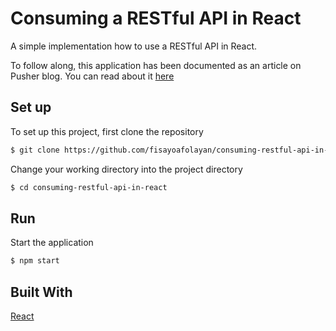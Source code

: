 # Consuming a RESTful API in React
A simple implementation how to use a RESTful API in React.

To follow along, this application has been documented as an article on Pusher blog. You can read about it [here](https://pusher.com/tutorials/)

## Set up
To set up this project, first clone the repository
```bash
$ git clone https://github.com/fisayoafolayan/consuming-restful-api-in-react.git
```

Change your working directory into the project directory
```bash
$ cd consuming-restful-api-in-react
```
## Run
Start the application
```bash
$ npm start
```

## Built With
[React](https://github.com/facebook/create-react-app) 